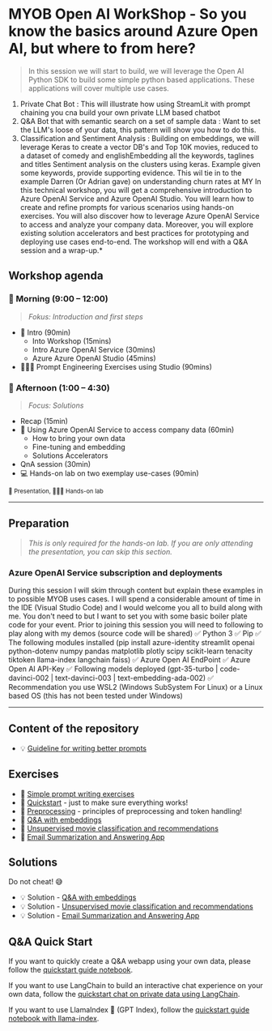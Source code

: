 # MYOB Open AI WorkShop - So you know the basics around Azure Open AI, but where to from here?

> In this session we will start to build, we will leverage the Open AI Python SDK to build some simple python based applications. These applications will cover multiple use cases. 
1. Private Chat Bot : This will illustrate how using StreamLit with prompt chaining you cna build your own private LLM based chatbot
2. Q&A Bot that with semantic search on a set of sample data : Want to set the LLM's loose of your data, this pattern will show you how to do this.
3. Classification and Sentiment Analysis : Building on embeddings, we will leverage Keras to create a vector DB's and 
Top 10K movies, reduced to a dataset of comedy and englishEmbedding all the keywords, taglines and titles
Sentiment analysis on the clusters using keras. 
Example given some keywords, provide supporting evidence. 
This wil tie in to the example Darren (Or Adrian gave) on understanding churn rates at MY
In this technical workshop, you will get a comprehensive introduction to Azure OpenAI Service and Azure OpenAI Studio. You will learn how to create and refine prompts for various scenarios using hands-on exercises. You will also discover how to leverage Azure OpenAI Service to access and analyze your company data. Moreover, you will explore existing solution accelerators and best practices for prototyping and deploying use cases end-to-end. The workshop will end with a Q&A session and a wrap-up.*

## Workshop agenda

### 🌅 Morning (9:00 – 12:00)

> *Fokus: Introduction and first steps*

* 📣 Intro (90min)
  * Into Workshop (15mins)
  * Intro Azure OpenAI Service (30mins)
  * Azure Azure OpenAI Studio (45mins)
* 🧑🏼‍💻 Prompt Engineering Exercises using Studio (90mins)

### 🌆 Afternoon (1:00 – 4:30)

> *Focus: Solutions*

* Recap (15min)
* 📣 Using Azure OpenAI Service to access company data (60min)
  * How to bring your own data
  * Fine-tuning and embedding
  * Solutions Accelerators
* QnA session (30min)
* 💻 Hands-on lab on two exemplay use-cases (90min)

<sup>
📣 Presentation, 🧑🏼‍💻 Hands-on lab
</sup>

-------------------

## Preparation

> *This is only required for the hands-on lab. If you are only attending the presentation, you can skip this section.*

### Azure OpenAI Service subscription and deployments

During this session I will skim through content but explain these examples in to possible MYOB uses cases.
I will spend a considerable amount of time in the IDE (Visual Studio Code) and I would welcome you all to build along with me.  You don't need to but I want to set you with some basic boiler plate code for your event.
Prior to joining this session you will need to following to play along with my demos (source code will be shared)
✅ Python 3
✅ Pip
✅ The following modules installed (pip install azure-identity streamlit openai python-dotenv numpy pandas matplotlib plotly scipy scikit-learn tenacity tiktoken llama-index langchain faiss)
✅ Azure Open AI EndPoint
✅ Azure Open AI API-Key
✅ Following models deployed (gpt-35-turbo | code-davinci-002 | text-davinci-003 | text-embedding-ada-002)
✅ Recommendation you use WSL2 (Windows SubSystem For Linux) or a Linux based OS (this has not been tested under Windows)

-------------------

## Content of the repository

* :bulb: [Guideline for writing better prompts](lectures/prompt_writing_help.md)

## Exercises

* :muscle: [Simple prompt writing exercises](exercises/exercises.md)
* :muscle: [Quickstart](exercises/quickstart.ipynb) - just to make sure everything works!
* :muscle: [Preprocessing](exercises/preprocessing.ipynb) - principles of preprocessing and token handling!
* :muscle: [Q&A with embeddings](exercises/qna_with_embeddings_exercise.ipynb)
* :muscle: [Unsupervised movie classification and recommendations](exercises/movie_classification_unsupervised_incl_recommendations_exercise.ipynb)
* :muscle: [Email Summarization and Answering App](exercises/email_app.md)

## Solutions

Do not cheat! :sweat_smile:

* :bulb: Solution - [Q&A with embeddings](exercises/solutions/qna_with_embeddings_solution.ipynb)
* :bulb: Solution - [Unsupervised movie classification and recommendations](exercises/solutions/movie_classification_unsupervised_incl_recommendations_solution.ipynb)
* :bulb: Solution - [Email Summarization and Answering App](exercises/solutions/email_app.py)

## Q&A Quick Start

If you want to quickly create a Q&A webapp using your own data, please follow the [quickstart guide notebook](qna-quickstart-template/qna-app-quickstart.ipynb).

If you want to use LangChain to build an interactive chat experience on your own data, follow the [quickstart chat on private data using LangChain](qna-chat-with-langchain/qna-chat-with-langchain.ipynb).

If you want to use LlamaIndex 🦙 (GPT Index), follow the [quickstart guide notebook with llama-index](qna-quickstart-with-gpt-index/qna-quickstart-with-llama-index.ipynb).
